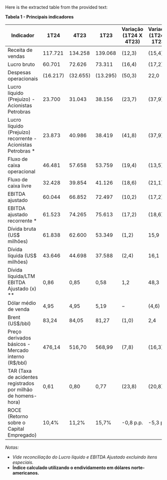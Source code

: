 Here is the extracted table from the provided text:

**Tabela 1 - Principais indicadores**

| Indicador                                                                 | 1T24     | 4T23     | 1T23     | Variação (1T24 X 4T23) | Variação (1T24 X 1T23) |
|---------------------------------------------------------------------------|----------|----------|----------|------------------------|------------------------|
| Receita de vendas                                                         | 117.721  | 134.258  | 139.068  | (12,3)                 | (15,4)                 |
| Lucro bruto                                                               | 60.701   | 72.626   | 73.311   | (16,4)                 | (17,2)                 |
| Despesas operacionais                                                     | (16.217) | (32.655) | (13.295) | (50,3)                 | 22,0                   |
| Lucro líquido (Prejuízo) - Acionistas Petrobras                          | 23.700   | 31.043   | 38.156   | (23,7)                 | (37,9)                 |
| Lucro líquido (Prejuízo) recorrente - Acionistas Petrobras *             | 23.873   | 40.986   | 38.419   | (41,8)                 | (37,9)                 |
| Fluxo de caixa operacional                                                | 46.481   | 57.658   | 53.759   | (19,4)                 | (13,5)                 |
| Fluxo de caixa livre                                                      | 32.428   | 39.854   | 41.126   | (18,6)                 | (21,1)                 |
| EBITDA ajustado                                                           | 60.044   | 66.852   | 72.497   | (10,2)                 | (17,2)                 |
| EBITDA ajustado recorrente *                                              | 61.523   | 74.265   | 75.613   | (17,2)                 | (18,6)                 |
| Dívida bruta (US$ milhões)                                              | 61.838   | 62.600   | 53.349   | (1,2)                  | 15,9                   |
| Dívida líquida (US$ milhões)                                            | 43.646   | 44.698   | 37.588   | (2,4)                  | 16,1                   |
| Dívida líquida/LTM EBITDA Ajustado (x) **                                | 0,86     | 0,85     | 0,58     | 1,2                    | 48,3                   |
| Dólar médio de venda                                                     | 4,95     | 4,95     | 5,19     | −                      | (4,6)                  |
| Brent (US$/bbl)                                                          | 83,24    | 84,05    | 81,27    | (1,0)                  | 2,4                    |
| Preço derivados básicos - Mercado interno (R$/bbl)                       | 476,14   | 516,70   | 568,99   | (7,8)                  | (16,3)                 |
| TAR (Taxa de acidentes registrados por milhão de homens-hora)            | 0,61     | 0,80     | 0,77     | (23,8)                 | (20,8)                 |
| ROCE (Retorno sobre o Capital Empregado)                                 | 10,4%    | 11,2%    | 15,7%    | -0,8 p.p.              | -5,3 p.p.              |

*Notas:*
- *Vide reconciliação do Lucro líquido e EBITDA Ajustado excluindo itens especiais.*
- **Índice calculado utilizando o endividamento em dólares norte-americanos.**
